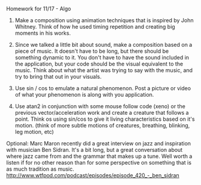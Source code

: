 Homework for 11/17 - Algo

1. Make a composition using animation techniques that is inspired by John Whitney. Think of how he used timing repetition and creating big moments in his works.

2. Since we talked a little bit about sound, make a composition based on a piece of music. It doesn't have to be long, but there should be something dynamic to it.  You don't have to have the sound included in the application, but your code should be the visual equivalent to the music.  Think about what the artist was trying to say with the music, and try to bring that out in your visuals.

3. Use sin / cos to emulate a natural phenomenon.  Post a picture or video of what your phenomenon is along with you application.

4. Use atan2 in conjunction with some mouse follow code (xeno) or the previous vector/acceleration work and create a creature that follows a point.  Think os using sin/cos to give it living characteristics based on it's motion.  (think of more subtle motions of creatures, breathing, blinking, leg motion, etc)

Optional:
Marc Maron recently did a great interview on jazz and inspiration with musician Ben Sidran.  It's a bit long, but a great conversation about where jazz came from and the grammar that makes up a tune.  Well worth a listen if for no other reason than for some perspective on something that is as much tradition as music. http://www.wtfpod.com/podcast/episodes/episode_420_-_ben_sidran